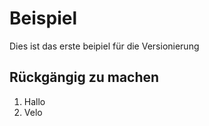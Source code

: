 # Beispiel
Dies ist das erste beipiel für die Versionierung

## Rückgängig zu machen

1. Hallo
2. Velo

